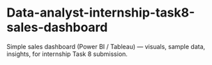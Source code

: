 # Data-analyst-internship-task8-sales-dashboard
Simple sales dashboard (Power BI / Tableau) — visuals, sample data, insights, for internship Task 8 submission.
